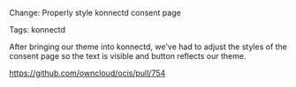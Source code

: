 Change: Properly style konnectd consent page

Tags: konnectd

After bringing our theme into konnectd, we've had to adjust the styles of the consent page so the text is visible and button reflects our theme.

https://github.com/owncloud/ocis/pull/754